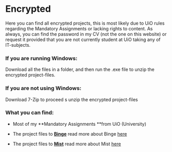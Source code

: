 # Encrypted
Here you can find all encrypted projects, this is most likely due to UiO rules regarding the Mandatory Assignments or lacking rights to content. As always, you can find the password in my CV (not the one on this website) or request it provided that you are not currently student at UiO taking any of IT-subjects. 

### If you are running Windows:

Download all the files in a folder, and then run the .exe file to unzip the encrypted project-files.

### If you are not using Windows:

Download 7-Zip to proceed s unzip the encrypted project-files

### What you can find:

- Most of my **Mandatory Assignments **from UiO (University)

- The project files to [**Binge**](https://github.com/Akisan98/encrypted/tree/master/Binge ) read more about Binge [here](https://www.akisan.ml/binge/ )

- The project files to [**Mist**](https://github.com/Akisan98/encrypted/tree/master/Mist) read more about Mist [here](https://www.akisan.ml/mist/  )

  


